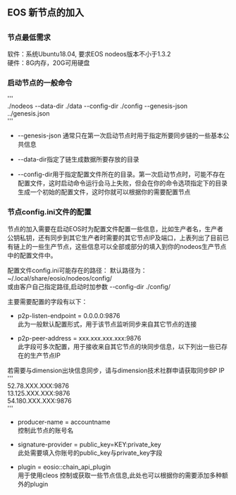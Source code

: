 
<h2> EOS 新节点的加入 <h2>

### **节点最低需求**
软件：系统Ubuntu18.04, 要求EOS nodeos版本不小于1.3.2  
硬件：8G内存，20G可用硬盘

### **启动节点的一般命令**
'''  
./nodeos --data-dir ./data --config-dir ./config --genesis-json ../genesis.json  
'''

- --genesis-json 通常只在第一次启动节点时用于指定所要同步链的一些基本公共信息

- --data-dir指定了链生成数据所要存放的目录

- --config-dir用于指定配置文件所在的目录。第一次启动节点时，可能不存在配置文件，这时启动命令运行会马上失败，但会在你的命令选项指定下的目录生成一个初始的配置文件，这时你就可以根据你的需要配置节点

### **节点config.ini文件的配置**

节点的加入需要在启动EOS时为配置文件配置一些信息，比如生产者名，生产者公钥私钥，还有同步到其它生产者时需要的其它节点IP及端口，上表列出了目前已有链上的一些生产节点，这些信息可以全部或部分的填入到你的nodeos生产节点中的配置文件中。

配置文件config.ini可能存在的路径：
默认路径为： ~/.local/share/eosio/nodeos/config/  
或由客户自己指定路径,启动时加参数 --config-dir ./config/

主要需要配置的字段有以下：

- p2p-listen-endpoint = 0.0.0.0:9876  
此为一般默认配置形式，用于该节点监听同步来自其它节点的连接

- p2p-peer-address = xxx.xxx.xxx.xxx:9876  
此字段可多次配置，用于接收来自其它节点的块同步信息，以下列出一些已存在的生产节点IP  

若需要与dimension出块信息同步，请与dimension技术社群申请获取同步BP IP  
'''  
52.78.XXX.XXX:9876  
13.125.XXX.XXX:9876  
54.180.XXX.XXX:9876  
'''

- producer-name = accountname  
控制此节点的账号名

- signature-provider = public_key=KEY:private_key  
此处需要填入你账号的public_key与private_key字段

- plugin = eosio::chain_api_plugin  
用于使用cleos 控制或获取一些节点信息,此处也可以根据你的需要添加多种额外的plugin